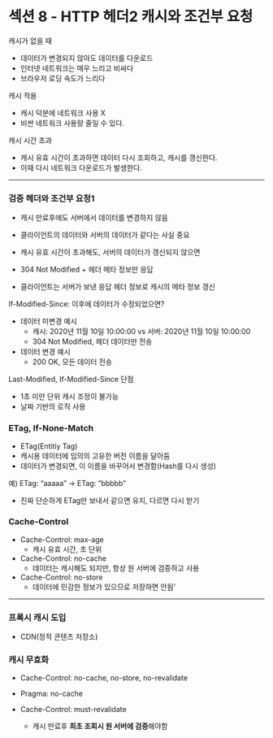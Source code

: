 # 섹션 8 - HTTP 헤더2 캐시와 조건부 요청

캐시가 없을 때

- 데이터가 변경되지 않아도 데이터를 다운로드
- 인터넷 네트워크는 매우 느리고 비싸다
- 브라우저 로딩 속도가 느리다

캐시 적용

- 캐시 덕분에 네트워크 사용 X
- 비싼 네트워크 사용량 줄일 수 있다.

캐시 시간 초과

- 캐시 유효 시간이 초과하면 데이터 다시 조회하고, 캐시를 갱신한다.
- 이때 다시 네트워크 다운로드가 발생한다.

---

### 검증 헤더와 조건부 요청1

- 캐시 만료후에도 서버에서 데이터를 변경하지 않음
- 클라이언트의 데이터와 서버의 데이터가 같다는 사실 중요

- 캐시 유효 시간이 초과해도, 서버의 데이터가 갱신되지 않으면
- 304 Not Modified + 헤더 메타 정보만 응답
- 클라이언트는 서버가 보낸 응답 헤더 정보로 캐시의 메타 정보 갱신

If-Modified-Since: 이후에 데이터가 수정되었으면?

- 데이터 미변경 예시
    - 캐시: 2020년 11월 10일 10:00:00 vs 서버: 2020년 11월 10일 10:00:00
    - 304 Not Modified, 헤더 데이터만 전송
- 데이터 변경 예시
    - 200 OK, 모든 데이터 전송

Last-Modified, If-Modified-Since 단점

- 1초 미만 단위 캐시 조정이 불가능
- 날짜 기반의 로직 사용

### ETag, If-None-Match

- ETag(Entitiy Tag)
- 캐시용 데이터에 임의의 고유한 버전 이름을 달아둠
- 데이터가 변경되면, 이 이름을 바꾸어서 변경함(Hash를 다시 생성)

예) ETag: “aaaaa” → ETag: “bbbbb”

- 진짜 단순하게 ETag만 보내서 같으면 유지, 다르면 다시 받기

### Cache-Control

- Cache-Control: max-age
    - 캐시 유효 시간, 초 단위
- Cache-Control: no-cache
    - 데이터는 캐시해도 되지만, 항상 원 서버에 검증하고 사용
- Cache-Control: no-store
    - 데이터에 민감한 정보가 있으므로 저장하면 안됨’
    

---

### 프록시 캐시 도입

- CDN(정적 콘텐츠 저장소)

### 캐시 무효화

- Cache-Control: no-cache, no-store, no-revalidate
- Pragma: no-cache

- Cache-Control: must-revalidate
    - 캐시 만료후 **최초 조회시 원 서버에 검증**해야함